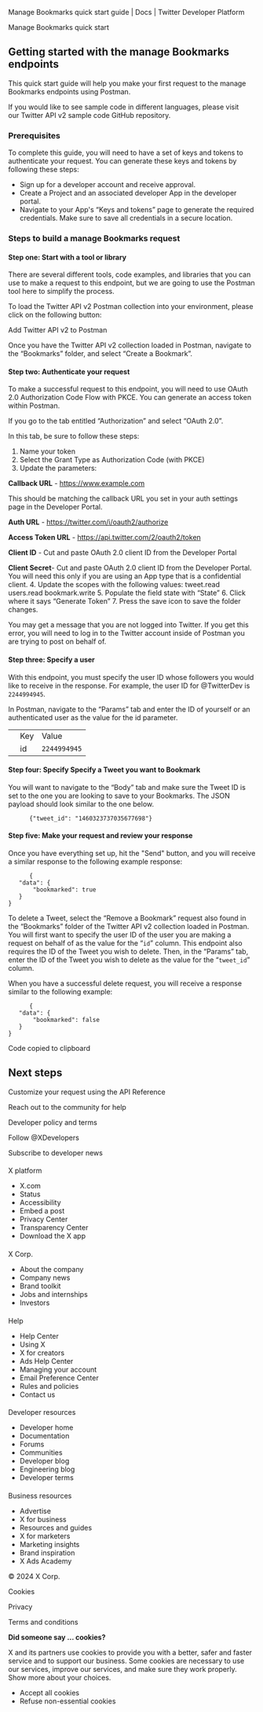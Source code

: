 
Manage Bookmarks quick start guide | Docs | Twitter Developer Platform 

Manage Bookmarks quick start

Getting started with the manage Bookmarks endpoints
---------------------------------------------------

This quick start guide will help you make your first request to the manage Bookmarks endpoints using Postman.

If you would like to see sample code in different languages, please visit our Twitter API v2 sample code GitHub repository.   

### Prerequisites

To complete this guide, you will need to have a set of keys and tokens to authenticate your request. You can generate these keys and tokens by following these steps:

* Sign up for a developer account and receive approval.
* Create a Project and an associated developer App in the developer portal.
* Navigate to your App's “Keys and tokens” page to generate the required credentials. Make sure to save all credentials in a secure location.

### Steps to build a manage Bookmarks request

#### Step one: Start with a tool or library

There are several different tools, code examples, and libraries that you can use to make a request to this endpoint, but we are going to use the Postman tool here to simplify the process.

To load the Twitter API v2 Postman collection into your environment, please click on the following button:

Add Twitter API v2 to Postman

Once you have the Twitter API v2 collection loaded in Postman, navigate to the “Bookmarks” folder, and select “Create a Bookmark”.

#### Step two: Authenticate your request

To make a successful request to this endpoint, you will need to use OAuth 2.0 Authorization Code Flow with PKCE. You can generate an access token within Postman. 

If you go to the tab entitled “Authorization” and select “OAuth 2.0”.

In this tab, be sure to follow these steps:

1. Name your token
2. Select the Grant Type as Authorization Code (with PKCE)
3. Update the parameters:

**Callback URL** - https://www.example.com

This should be matching the callback URL you set in your auth settings page in the Developer Portal.

**Auth URL** - https://twitter.com/i/oauth2/authorize

**Access Token URL** - https://api.twitter.com/2/oauth2/token

**Client ID** - Cut and paste OAuth 2.0 client ID from the Developer Portal

**Client Secret**- Cut and paste OAuth 2.0 client ID from the Developer Portal. You will need this only if you are using an App type that is a confidential client.
4. Update the scopes with the following values: tweet.read users.read bookmark.write
5. Populate the field state with “State”
6. Click where it says “Generate Token”
7. Press the save icon to save the folder changes.

You may get a message that you are not logged into Twitter. If you get this error, you will need to log in to the Twitter account inside of Postman you are trying to post on behalf of.

#### Step three: Specify a user

With this endpoint, you must specify the user ID whose followers you would like to receive in the response. For example, the user ID for @TwitterDev is `2244994945`.

In Postman, navigate to the “Params” tab and enter the ID of yourself or an authenticated user as the value for the id parameter.

|  |  |  |
| --- | --- | --- |
|  | Key | Value |
|  | id | `2244994945` |

#### Step four: Specify Specify a Tweet you want to Bookmark

You will want to navigate to the “Body” tab and make sure the Tweet ID is set to the one you are looking to save to your Bookmarks. The JSON payload should look similar to the one below.

```
      {"tweet_id": "1460323737035677698"}
```

#### Step five: Make your request and review your response

Once you have everything set up, hit the "Send" button, and you will receive a similar response to the following example response:

```
      {
   "data": {
       "bookmarked": true
   }
}
```

To delete a Tweet, select the “Remove a Bookmark” request also found in the “Bookmarks” folder of the Twitter API v2 collection loaded in Postman. You will first want to specify the user ID of the user you are making a request on behalf of as the value for the “`id`” column. This endpoint also requires the ID of the Tweet you wish to delete. Then, in the “Params” tab, enter the ID of the Tweet you wish to delete as the value for the “`tweet_id`” column. 

When you have a successful delete request, you will receive a response similar to the following example: 

```
      {
   "data": {
       "bookmarked": false
   }
}
```

Code copied to clipboard

Next steps
----------

Customize your request using the API Reference

Reach out to the community for help

Developer policy and terms

Follow @XDevelopers

Subscribe to developer news

#### 
 X platform

* X.com
* Status
* Accessibility
* Embed a post
* Privacy Center
* Transparency Center
* Download the X app

#### 
 X Corp.

* About the company
* Company news
* Brand toolkit
* Jobs and internships
* Investors

#### 
 Help

* Help Center
* Using X
* X for creators
* Ads Help Center
* Managing your account
* Email Preference Center
* Rules and policies
* Contact us

#### 
 Developer resources

* Developer home
* Documentation
* Forums
* Communities
* Developer blog
* Engineering blog
* Developer terms

#### 
 Business resources

* Advertise
* X for business
* Resources and guides
* X for marketers
* Marketing insights
* Brand inspiration
* X Ads Academy

 © 2024 X Corp.

Cookies

Privacy

Terms and conditions

**Did someone say … cookies?**  

 X and its partners use cookies to provide you with a better, safer and
 faster service and to support our business. Some cookies are necessary to use
 our services, improve our services, and make sure they work properly.
 Show more about your choices.

* Accept all cookies
* Refuse non-essential cookies